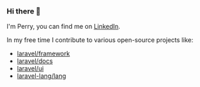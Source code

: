 ### Hi there 👋
I'm Perry, you can find me on [LinkedIn](https://www.linkedin.com/in/perryvandermeer/).

In my free time I contribute to various open-source projects like:
- [laravel/framework](https://github.com/laravel/framework)
- [laravel/docs](https://github.com/laravel/docs)
- [laravel/ui](https://github.com/laravel/ui)
- [laravel-lang/lang](https://github.com/laravel-lang/lang)
